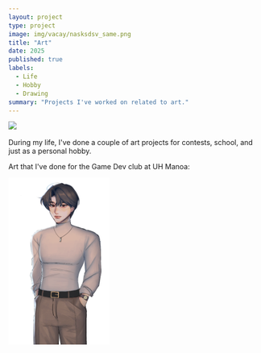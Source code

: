 ```yaml
---
layout: project
type: project
image: img/vacay/nasksdsv_same.png
title: "Art"
date: 2025
published: true
labels:
  - Life
  - Hobby
  - Drawing
summary: "Projects I've worked on related to art."
---
```


<img class="img-fluid" src="../img/vacay/vacay-home-page.png">

During my life, I've done a couple of art projects for contests, school, and just as a personal hobby.

Art that I've done for the Game Dev club at UH Manoa:

<img width="200px" class="rounded float-start pe-4" src="../img/vacay/neutral.png">
